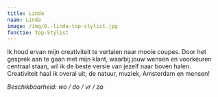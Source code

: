 ```yaml
---
title: Linda
naam: Linda
image: /img/6.-linda-top-stylist.jpg
functie: Top-Stylist
---
```


Ik houd ervan mijn creativiteit te vertalen naar mooie coupes. Door het gesprek aan te gaan met mijn klant, waarbij jouw wensen en voorkeuren centraal staan, wil ik de beste versie van jezelf naar boven halen. Creativiteit haal ik overal uit; de natuur, muziek, Amsterdam en mensen!

*Beschikbaarheid: wo / do / vr / za*